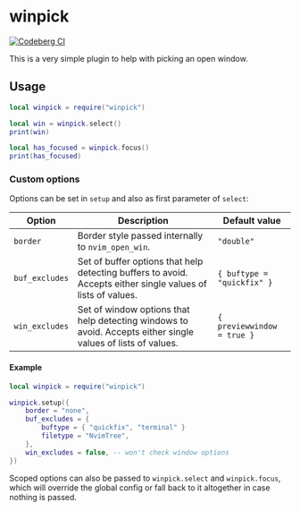 # winpick

[![Codeberg CI](https://ci.codeberg.org/api/badges/gbrlsnchs/winpick.nvim/status.svg)](https://codeberg.org/gbrlsnchs/winpick.nvim/commits/branch/trunk)

This is a very simple plugin to help with picking an open window.

## Usage
```lua
local winpick = require("winpick")

local win = winpick.select()
print(win)

local has_focused = winpick.focus()
print(has_focused)
```

### Custom options
Options can be set in `setup` and also as first parameter of `select`:

| Option | Description | Default value |
|--------|-------------|---------------|
| `border` | Border style passed internally to `nvim_open_win`. | `"double"` |
| `buf_excludes` | Set of buffer options that help detecting buffers to avoid. Accepts either single values of lists of values. | `{ buftype = "quickfix" }` |
| `win_excludes` | Set of window options that help detecting windows to avoid. Accepts either single values of lists of values. | `{ previewwindow = true }` |

#### Example
```lua
local winpick = require("winpick")

winpick.setup({
	border = "none",
	buf_excludes = {
		buftype = { "quickfix", "terminal" }
		filetype = "NvimTree",
	},
	win_excludes = false, -- won't check window options
})
```

Scoped options can also be passed to `winpick.select` and `winpick.focus`, which will override the
global config or fall back to it altogether in case nothing is passed.
